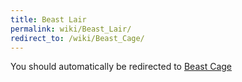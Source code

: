 ```yaml
---
title: Beast Lair
permalink: wiki/Beast_Lair/
redirect_to: /wiki/Beast_Cage/
---
```


You should automatically be redirected to [Beast Cage](/keeperrl_wiki/Beast_Cage/)
